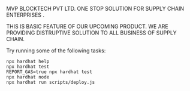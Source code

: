 MVP BLOCKTECH PVT LTD. ONE STOP SOLUTION FOR SUPPLY CHAIN ENTERPRISES .

THIS IS BASIC FEATURE OF OUR UPCOMING PRODUCT. WE ARE PROVIDING DISTRUPTIVE SOLUTION  TO ALL BUSINESS OF SUPPLY CHAIN.

Try running some of the following tasks:

```shell
npx hardhat help
npx hardhat test
REPORT_GAS=true npx hardhat test
npx hardhat node
npx hardhat run scripts/deploy.js
```
